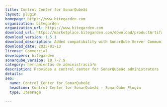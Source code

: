 ```yaml
---
title: Control Center for SonarQubeâ¢
layout: plugin
homepage: https://www.bitegarden.com
organization: bitegarden
organization_url: https://www.bitegarden.com
download_url: https://marketplace.bitegarden.com/download/productArtifact?productName=bitegarden-sonarqube-control-center&productVersion=1.5.1&productFileExt=jar&customerEmail=sonarplugins@gmail.com&customerName=sonarqube&customerSurnames=marketplace&customerCompany=bitegarden
download_version: 1.5.1
download_description: Added compatibility with SonarQube Server Community
download_date: 2025-01-13
license: Commercial
developers: bitegarden
sonarqube_version: 10.7-7.9
category: herramientas de administraciã³n
description: Provides a control center for SonarQubeâ¢ administrators
details: 
seo:
  name: Control Center for SonarQubeâ¢
  headline: Control Center for SonarQubeâ¢ - SonarQube Plugin
  type: ItemPage

---
```

